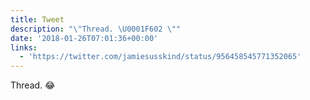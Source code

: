 ```yaml
---
title: Tweet
description: "\"Thread. \U0001F602 \""
date: '2018-01-26T07:01:36+00:00'
links:
  - 'https://twitter.com/jamiesusskind/status/956458545771352065'
---
```

Thread. 😂 

